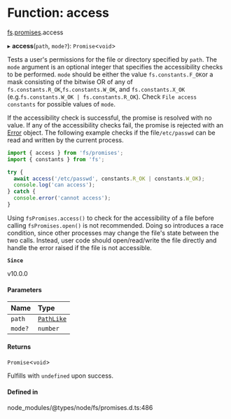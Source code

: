 # Function: access

[fs](../modules/fs.md).[promises](../modules/fs.promises.md).access

▸ **access**(`path`, `mode?`): `Promise`<`void`\>

Tests a user's permissions for the file or directory specified by `path`.
The `mode` argument is an optional integer that specifies the accessibility
checks to be performed. `mode` should be either the value `fs.constants.F_OK`or a mask consisting of the bitwise OR of any of `fs.constants.R_OK`,`fs.constants.W_OK`, and `fs.constants.X_OK`
(e.g.`fs.constants.W_OK | fs.constants.R_OK`). Check `File access constants` for
possible values of `mode`.

If the accessibility check is successful, the promise is resolved with no
value. If any of the accessibility checks fail, the promise is rejected
with an [Error](https://developer.mozilla.org/en-US/docs/Web/JavaScript/Reference/Global_Objects/Error) object. The following example checks if the file`/etc/passwd` can be read and
written by the current process.

```js
import { access } from 'fs/promises';
import { constants } from 'fs';

try {
  await access('/etc/passwd', constants.R_OK | constants.W_OK);
  console.log('can access');
} catch {
  console.error('cannot access');
}
```

Using `fsPromises.access()` to check for the accessibility of a file before
calling `fsPromises.open()` is not recommended. Doing so introduces a race
condition, since other processes may change the file's state between the two
calls. Instead, user code should open/read/write the file directly and handle
the error raised if the file is not accessible.

**`Since`**

v10.0.0

#### Parameters

| Name | Type |
| :------ | :------ |
| `path` | [`PathLike`](../types/fs.PathLike.md) |
| `mode?` | `number` |

#### Returns

`Promise`<`void`\>

Fulfills with `undefined` upon success.

#### Defined in

node_modules/@types/node/fs/promises.d.ts:486
